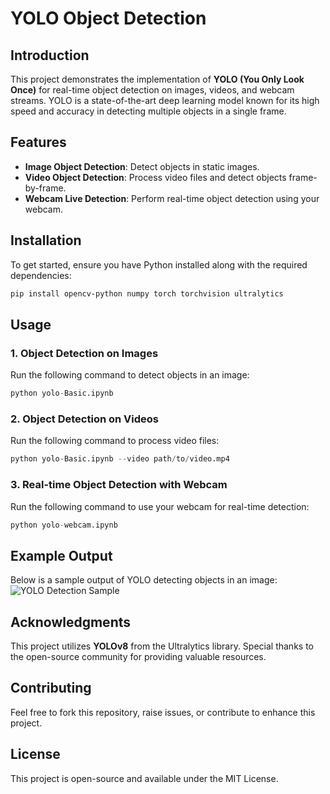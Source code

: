 # YOLO Object Detection

## Introduction
This project demonstrates the implementation of **YOLO (You Only Look Once)** for real-time object detection on images, videos, and webcam streams. YOLO is a state-of-the-art deep learning model known for its high speed and accuracy in detecting multiple objects in a single frame.

## Features
- **Image Object Detection**: Detect objects in static images.
- **Video Object Detection**: Process video files and detect objects frame-by-frame.
- **Webcam Live Detection**: Perform real-time object detection using your webcam.

## Installation
To get started, ensure you have Python installed along with the required dependencies:

```bash
pip install opencv-python numpy torch torchvision ultralytics
```

## Usage
### 1. Object Detection on Images
Run the following command to detect objects in an image:
```python
python yolo-Basic.ipynb
```

### 2. Object Detection on Videos
Run the following command to process video files:
```python
python yolo-Basic.ipynb --video path/to/video.mp4
```

### 3. Real-time Object Detection with Webcam
Run the following command to use your webcam for real-time detection:
```python
python yolo-webcam.ipynb
```

## Example Output
Below is a sample output of YOLO detecting objects in an image:
![YOLO Detection Sample](path/to/sample_image.jpg)

## Acknowledgments
This project utilizes **YOLOv8** from the Ultralytics library. Special thanks to the open-source community for providing valuable resources.

## Contributing
Feel free to fork this repository, raise issues, or contribute to enhance this project.

## License
This project is open-source and available under the MIT License.

